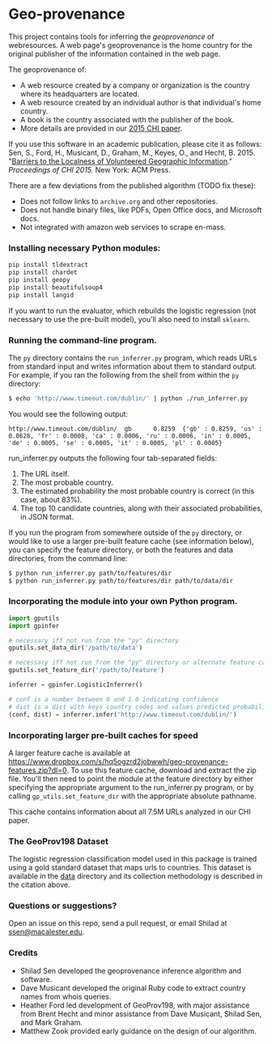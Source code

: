 # Geo-provenance

This project contains tools for inferring the *geoprovenance* of webresources.
A web page's geoprovenance is the home country for the original publisher of the information contained in the web page.

The geoprovenance of:
* A web resource created by a company or organization is the country where its headquarters are located.
* A web resource created by an individual author is that individual's home country.
* A book is the country associated with the publisher of the book.
* More details are provided in our [2015 CHI paper](http://www-users.cs.umn.edu/~bhecht/publications/localnessgeography_CHI2015.pdf). 

If you use this software in an academic publication, please cite it as follows: Sen, S., Ford, H., Musicant, D., Graham, M., Keyes, O., and Hecht, B. 2015. "[Barriers to the Localness of Volunteered Geographic Information](http://www-users.cs.umn.edu/~bhecht/publications/localnessgeography_CHI2015.pdf)." *Proceedings of CHI 2015.* New York: ACM Press.

There are a few deviations from the published algorithm (TODO fix these):
* Does not follow links to `archive.org` and other repositories.
* Does not handle binary files, like PDFs, Open Office docs, and Microsoft docs.
* Not integrated with amazon web services to scrape en-mass.

### Installing necessary Python modules:

```bash
pip install tldextract
pip install chardet
pip install geopy
pip install beautifulsoup4
pip install langid
```

If you want to run the evaluator, which rebuilds the logistic regression (not necessary to use the pre-built model), you'll also need to install `sklearn`.

### Running the command-line program.

The `py` directory contains the `run_inferrer.py` program, which reads URLs from standard input and writes information about them to standard output. For example, if you ran the following from the shell from within the `py` directory:

```bash
$ echo 'http://www.timeout.com/dublin/' | python ./run_inferrer.py
```

You would see the following output:

```text
http://www.timeout.com/dublin/  gb      0.8259  {'gb' : 0.8259, 'us' : 0.0628, 'fr' : 0.0008, 'ca' : 0.0006, 'ru' : 0.0006, 'in' : 0.0005, 'de' : 0.0005, 'se' : 0.0005, 'it' : 0.0005, 'pl' : 0.0005}
```

run_inferrer.py outputs the following four tab-separated fields: 

1. The URL itself.
2. The most probable country.
3. The estimated probability the most probable country is correct (in this case, about 83%).
4. The top 10 candidate countries, along with their associated probabilities, in JSON format.

If you run the program from somewhere outside of the `py` directory, or would like to use a larger pre-built feature cache (see information below), you can specify the feature directory, or both the features and data directories, from the command line:

```bash
$ python run_inferrer.py path/to/features/dir
$ python run_inferrer.py path/to/features/dir path/to/data/dir
```

### Incorporating the module into your own Python program.

```python
import gputils
import gpinfer

# necessary iff not run from the "py" directory
gputils.set_data_dir('/path/to/data')

# necessary iff not run from the "py" directory or alternate feature caches are used (see below)
gputils.set_feature_dir('/path/to/feature')

inferrer = gpinfer.LogisticInferrer()

# conf is a number between 0 and 1.0 indicating confidence
# dist is a dict with keys country codes and values predicted probability
(conf, dist) = inferrer.infer('http://www.timeout.com/dublin/')
```

### Incorporating larger pre-built caches for speed

A larger feature cache is available at https://www.dropbox.com/s/hq5ogzrd2jobwwh/geo-provenance-features.zip?dl=0. To use this feature cache, download and extract the zip file. You'll then need to point the module at the feature directory by either specifying the appropriate argument to the run_inferrer.py program, or by calling `gp_utils.set_feature_dir` with the appropriate absolute pathname.

This cache contains information about all 7.5M URLs analyzed in our CHI paper.

### The GeoProv198 Dataset

The logistic regression classification model used in this package is trained using a gold standard dataset that maps urls to countries. This dataset is available in the [data](https://github.com/shilad/geo-provenance/blob/master/data/geoprov198.tsv) directory and its collection methodology is described in the citation above.

### Questions or suggestions?

Open an issue on this repo, send a pull request, or email Shilad at ssen@macalester.edu.

### Credits

* Shilad Sen developed the geoprovenance inference algorithm and software.
* Dave Musicant developed the original Ruby code to extract country names from whois queries.
* Heather Ford led development of GeoProv198, with major assistance from Brent Hecht and minor assistance from Dave Musicant, Shilad Sen, and Mark Graham.
* Matthew Zook provided early guidance on the design of our algorithm.
